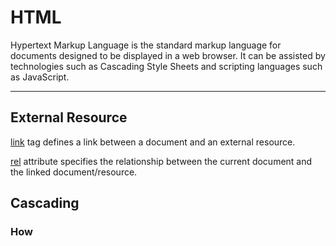 # HTML

Hypertext Markup Language is the standard markup language for documents designed to be displayed in a web browser. It can be assisted by technologies such as Cascading Style Sheets and scripting languages such as JavaScript.

---

## External Resource

[link](https://www.w3schools.com/Tags/tag_link.asp) tag defines a link between a document and an external resource.

[rel](https://www.w3schools.com/Tags/att_link_rel.asp) attribute specifies the relationship between the current document and the linked document/resource.



## Cascading 


### How
